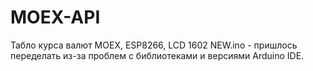 # MOEX-API
Табло курса валют  MOEX,
ESP8266,  LCD 1602
NEW.ino - пришлось переделать из-за проблем с библиотеками и версиями Arduino IDE.
